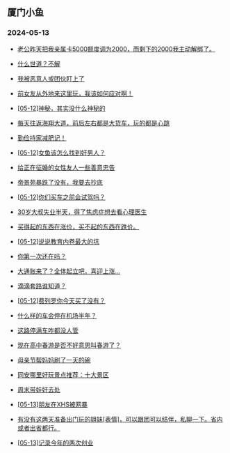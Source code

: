 ## 厦门小鱼 
### 2024-05-13

+ [老公昨天把我亲属卡5000额度调为2000，而剩下的2000我主动解绑了。](http://bbs.xmfish.com/read-htm-tid-18189175.html)

+ [什么世道？不解](http://bbs.xmfish.com/read-htm-tid-18189144.html)

+ [我被恶意人或团伙盯上了](http://bbs.xmfish.com/read-htm-tid-18189212.html)

+ [前女友从外地来这里玩，我该如何应对啊！](http://bbs.xmfish.com/read-htm-tid-18189135.html)

+ [[05-12]神秘，其实没什么神秘的](http://bbs.xmfish.com/read-htm-tid-18189180.html)

+ [每天往返海翔大道，前后左右都是大货车，玩的都是心跳](http://bbs.xmfish.com/read-htm-tid-18189177.html)

+ [勤俭持家减肥记！](http://bbs.xmfish.com/read-htm-tid-18189227.html)

+ [[05-12]女鱼该怎么找到好男人？](http://bbs.xmfish.com/read-htm-tid-18189185.html)

+ [给正在征婚的女性友人一些善意忠告](http://bbs.xmfish.com/read-htm-tid-18189146.html)

+ [帝景苑暴跌了没有，我要去抄底](http://bbs.xmfish.com/read-htm-tid-18189361.html)

+ [[05-12]你们买车之前会试驾吗？](http://bbs.xmfish.com/read-htm-tid-18189260.html)

+ [30岁大叔失业半天，得了焦虑症想去看心理医生](http://bbs.xmfish.com/read-htm-tid-18189316.html)

+ [买得起的东西在涨价，买不起的东西在跌价。](http://bbs.xmfish.com/read-htm-tid-18189247.html)

+ [[05-12]说说教育内卷最大的坑](http://bbs.xmfish.com/read-htm-tid-18189268.html)

+ [你第一次还在吗？](http://bbs.xmfish.com/read-htm-tid-18189266.html)

+ [大通胀来了？全体起立吧，喜迎上涨…](http://bbs.xmfish.com/read-htm-tid-18189499.html)

+ [滴滴套路谁知道？](http://bbs.xmfish.com/read-htm-tid-18189335.html)

+ [[05-12]费列罗你今天买了没有？](http://bbs.xmfish.com/read-htm-tid-18189504.html)

+ [什么样的车会停在机场半年？](http://bbs.xmfish.com/read-htm-tid-18189523.html)

+ [这路停满车咋都没人管](http://bbs.xmfish.com/read-htm-tid-18189439.html)

+ [现在高中春游是否不好意思叫春游了？](http://bbs.xmfish.com/read-htm-tid-18189515.html)

+ [母亲节帮妈妈刷了一天的碗](http://bbs.xmfish.com/read-htm-tid-18189472.html)

+ [同安哪里好玩景点推荐：十大景区](http://bbs.xmfish.com/read-htm-tid-18189491.html)

+ [周末带娃好去处](http://bbs.xmfish.com/read-htm-tid-18189478.html)

+ [[05-13]朋友在XHS被网暴](http://bbs.xmfish.com/read-htm-tid-18189682.html)

+ [有没有这两天准备出门玩的姐妹[表情]，可以跟团可以结伴，私聊一下。省内或者出省都行。](http://bbs.xmfish.com/read-htm-tid-18189412.html)

+ [[05-13]记录今年的两次创业](http://bbs.xmfish.com/read-htm-tid-18189681.html)

